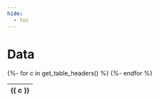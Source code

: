 ```yaml
---
hide:
  - toc
---
```


# Data

<table>
  <thead>
    <tr>
    {%- for c in get_table_headers() %}
      <th>{{ c }}</th>
    {%- endfor %}
    </tr>
  </thead>
  <tbody></tbody>
</table>
  


<link href="https://cdn.datatables.net/v/dt/jq-3.7.0/dt-2.1.7/b-3.1.2/b-colvis-3.1.2/date-1.5.4/sb-1.8.0/datatables.min.css" rel="stylesheet">
 
<script src="https://cdn.datatables.net/v/dt/jq-3.7.0/dt-2.1.7/b-3.1.2/b-colvis-3.1.2/date-1.5.4/sb-1.8.0/datatables.min.js"></script>

<script>
  $(document).ready(function() {
    data = {{ get_table_rows() }}
    console.log('test')

    $('table').DataTable({
      data: data,
      columnDefs: [
        { targets: [0, 1, 2, 5, 6], visible: true},
        { targets: '_all', visible: false }
      ],
      layout: {
          top1: 'searchBuilder',
          topStart: {
              buttons: [
                  {
                      extend: 'colvis',
                      postfixButtons: ['colvisRestore']
                  }
              ]
          }
      }
    });
  });
</script>

